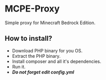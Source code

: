 # MCPE-Proxy
Simple proxy for Minecraft Bedrock Edition.
## How to install?
- Download PHP binary for you OS.
- Extract the PHP binary.
- Install composer and all it's dependencies.
- Run it.
- ___Do not forget edit config.yml___